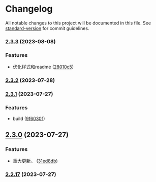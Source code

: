 # Changelog

All notable changes to this project will be documented in this file. See [standard-version](https://github.com/conventional-changelog/standard-version) for commit guidelines.

### [2.3.3](https://github.com/JackySoft/rocket-render/compare/v2.3.2...v2.3.3) (2023-08-08)


### Features

* 优化样式和readme ([28010c5](https://github.com/JackySoft/rocket-render/commit/28010c574421fde34eac262c023b75e5bea8bf75))

### [2.3.2](https://github.com/JackySoft/rocket-render/compare/v2.3.1...v2.3.2) (2023-07-28)

### [2.3.1](https://github.com/JackySoft/rocket-render/compare/v2.3.0...v2.3.1) (2023-07-27)


### Features

* build ([9f60301](https://github.com/JackySoft/rocket-render/commit/9f60301bfcef3720289fcc29efa7e3ee400595b3))

## [2.3.0](https://github.com/JackySoft/rocket-render/compare/v2.2.17...v2.3.0) (2023-07-27)


### Features

* 重大更新。 ([31ed8db](https://github.com/JackySoft/rocket-render/commit/31ed8dbff3b7b91a8704acebcc6b31a66a71ebd1))

### [2.2.17](https://github.com/JackySoft/rocket-render/compare/v2.2.16...v2.2.17) (2023-07-27)
